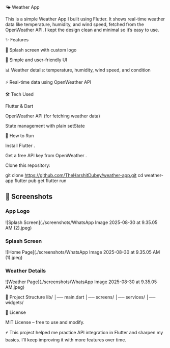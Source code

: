 🌤 Weather App

This is a simple Weather App I built using Flutter. It shows real-time weather data like temperature, humidity, and wind speed, fetched from the OpenWeather API. I kept the design clean and minimal so it’s easy to use.

✨ Features

🚀 Splash screen with custom logo

🎨 Simple and user-friendly UI

📊 Weather details: temperature, humidity, wind speed, and condition

⚡ Real-time data using OpenWeather API

🛠 Tech Used

Flutter & Dart

OpenWeather API (for fetching weather data)

State management with plain setState

🚀 How to Run

Install Flutter
.

Get a free API key from OpenWeather
.

Clone this repository:

git clone https://github.com/TheHarshitDubey/weather-app.git
cd weather-app
flutter pub get
flutter run

## 📸 Screenshots  

### App Logo  
![Splash Screen](./screenshots/WhatsApp Image 2025-08-30 at 9.35.05 AM (2).jpeg)  

### Splash Screen  
![Home Page](./screenshots/WhatsApp Image 2025-08-30 at 9.35.05 AM (1).jpeg)  

### Weather Details  
![Weather Page](./screenshots/WhatsApp Image 2025-08-30 at 9.35.05 AM.jpeg)  

📂 Project Structure
lib/
│── main.dart
│── screens/
│── services/
│── widgets/

📜 License

MIT License – free to use and modify.

⚡ This project helped me practice API integration in Flutter and sharpen my basics. I’ll keep improving it with more features over time.
